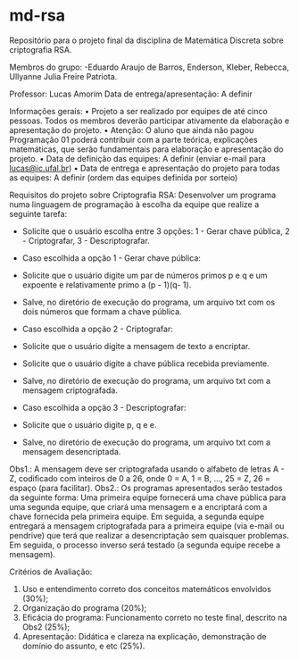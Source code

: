 # md-rsa
Repositório para o projeto final da disciplina de Matemática Discreta sobre criptografia RSA.

Membros do grupo:
-Eduardo Araujo de Barros, Enderson, Kleber, Rebecca, Ullyanne Julia Freire Patriota.

Professor: Lucas Amorim 
Data de entrega/apresentação: A definir

Informações gerais:
• Projeto a ser realizado por equipes de até cinco pessoas. Todos os membros deverão participar ativamente da elaboração e apresentação do projeto.
• Atenção: O aluno que ainda não pagou Programação 01 poderá contribuir com a parte teórica, explicações matemáticas, que serão fundamentais para elaboração e apresentação do projeto.
• Data de definição das equipes: A definir (enviar e-mail para lucas@ic.ufal.br)
• Data de entrega e apresentação do projeto para todas as equipes: A definir (ordem das equipes
definida por sorteio)

Requisitos do projeto sobre Criptografia RSA: Desenvolver um programa numa linguagem de programação à escolha da equipe que realize a seguinte tarefa:
- Solicite que o usuário escolha entre 3 opções: 1 - Gerar chave pública, 2 - Criptografar, 3 - Descriptografar.

- Caso escolhida a opção 1 - Gerar chave pública:
- Solicite que o usuário digite um par de números primos p e q e um expoente e relativamente primo a (p - 1)(q- 1).
- Salve, no diretório de execução do programa, um arquivo txt com os dois números que formam a chave pública.

- Caso escolhida a opção 2 - Criptografar:
- Solicite que o usuário digite a mensagem de texto a encriptar.
- Solicite que o usuário digite a chave pública recebida previamente.
- Salve, no diretório de execução do programa, um arquivo txt com a mensagem criptografada.

- Caso escolhida a opção 3 - Descriptografar:
- Solicite que o usuário digite p, q e e.
- Salve, no diretório de execução do programa, um arquivo txt com a mensagem desencriptada.

Obs1.: A mensagem deve ser criptografada usando o alfabeto de letras A - Z, codificado com inteiros de 0 a 26, onde 0 = A, 1 = B, ..., 25 = Z, 26 = espaço (para facilitar).
Obs2.: Os programas apresentados serão testados da seguinte forma: Uma primeira equipe fornecerá uma chave pública para uma segunda equipe, que criará uma mensagem e a encriptará com a chave fornecida pela primeira equipe. Em seguida, a segunda equipe entregará a mensagem criptografada para a primeira equipe (via e-mail ou pendrive) que terá que realizar a desencriptação sem quaisquer problemas. Em seguida, o processo inverso será testado (a segunda equipe recebe a mensagem).

Critérios de Avaliação:
1. Uso e entendimento correto dos conceitos matemáticos envolvidos (30%);
2. Organização do programa (20%);
3. Eficácia do programa: Funcionamento correto no teste final, descrito na Obs2 (25%);
4. Apresentação: Didática e clareza na explicação, demonstração de domínio do assunto, e etc (25%).
